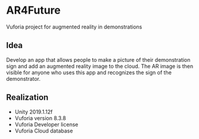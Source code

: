 # AR4Future

Vuforia project for augmented reality in demonstrations

## Idea
Develop an app that allows people to make a picture of their demonstration sign and add an augmented reality image to the cloud. The AR image is then visible for anyone who uses this app and recognizes the sign of the demonstrator.

## Realization
* Unity 2019.1.12f
* Vuforia version 8.3.8
* Vuforia Developer license
* Vuforia Cloud database
